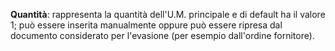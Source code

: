 **Quantità**: rappresenta la quantità dell'U.M. principale e di default ha il valore 1; può essere inserita manualmente oppure può essere ripresa dal documento considerato per l'evasione (per esempio dall'ordine fornitore).